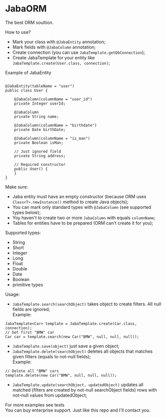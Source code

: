 # JabaORM

The best ORM soultion.  

How to use?
* Mark your class with ```@JabaEntity``` annotation;
* Mark fields with ```@JabaColumn``` annotation;
* Create connection (you can use ```JabaTemplate.getDbConnection```);
* Create JabaTemplate for your entity like ```JabaTemplate.create(User.class, connection)```;

Example of JabaEntity

~~~

@JabaEntity(tableName = "user")
public class User {

    @JabaColumn(columnName = "user_id")
    private Integer userId;

    @JabaColumn
    private String name;

    @JabaColumn(columnName = "birthdate")
    private Date birthDate;

    @JabaColumn(columnName = "is_man")
    private Boolean isMan;

    // Just ignored field
    private String address;

    // Required constructor
    public User() {
    }
}

~~~

Make sure:
* Jaba entity must have an empty constructor (because ORM uses ```Class<T>.newInstance()``` method to create Java objects);
* You can mark only standard types with ```@JabaColumn``` (see supported types below);
* Yoy haven't to create two or more ```JabaColumn``` with equals ```columnName```;
* Tables for entities have to be prepared (ORM can't create it for you);

Supported types:
* String
* Short
* Integer
* Long
* Float
* Double
* Date
* Boolean
* primitive types

Usage: 
* ```JabaTemplate.search(searchObject)``` takes object to create filters. All null fields are ignored;  
Example:
~~~
JabaTemplate<Car> template = JabaTemplate.create(Car.class, connection);
// Get first "BMW" car
Car car = template.search(new Car("BMW", null, null, null));
~~~

* ```JabaTemplate.save(object)``` just save a given object;
* ```JabaTemplate.delete(searchObject)``` deletes all objects that matches given filters (equals to not-null fields);  
Example:
~~~
// Delete all "BMW" cars
template.delete(new Car("BMW", null, null, null));
~~~
* ```JabaTemplate.update(searchObject, updatedObject)``` updates all matched (filters are created by not-null searchObject fields) rows with not-null values from updatedObject;  

For more examples see tests  
You can buy enterprise support. Just like this repo and I'll contact you.